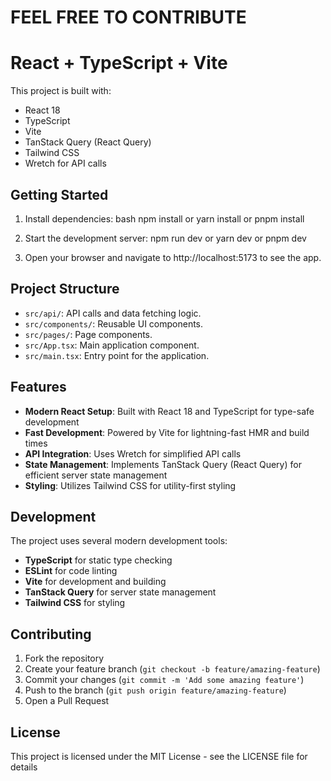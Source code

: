# FEEL FREE TO CONTRIBUTE

# React + TypeScript + Vite

This project is built with:

- React 18
- TypeScript
- Vite
- TanStack Query (React Query)
- Tailwind CSS
- Wretch for API calls

## Getting Started

1. Install dependencies:
   bash
   npm install
   or
   yarn install
   or
   pnpm install

2. Start the development server:
   npm run dev
   or
   yarn dev
   or
   pnpm dev

3. Open your browser and navigate to http://localhost:5173 to see the app.

## Project Structure

- `src/api/`: API calls and data fetching logic.
- `src/components/`: Reusable UI components.
- `src/pages/`: Page components.
- `src/App.tsx`: Main application component.
- `src/main.tsx`: Entry point for the application.

## Features

- **Modern React Setup**: Built with React 18 and TypeScript for type-safe development
- **Fast Development**: Powered by Vite for lightning-fast HMR and build times
- **API Integration**: Uses Wretch for simplified API calls
- **State Management**: Implements TanStack Query (React Query) for efficient server state management
- **Styling**: Utilizes Tailwind CSS for utility-first styling

## Development

The project uses several modern development tools:

- **TypeScript** for static type checking
- **ESLint** for code linting
- **Vite** for development and building
- **TanStack Query** for server state management
- **Tailwind CSS** for styling

## Contributing

1. Fork the repository
2. Create your feature branch (`git checkout -b feature/amazing-feature`)
3. Commit your changes (`git commit -m 'Add some amazing feature'`)
4. Push to the branch (`git push origin feature/amazing-feature`)
5. Open a Pull Request

## License

This project is licensed under the MIT License - see the LICENSE file for details
